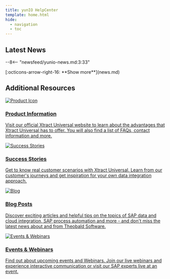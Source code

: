 ```yaml
---
title: yunIO HelpCenter
template: home.html
hide:
  - navigation
  - toc
---
```


<!--
<h1> yunIO HelpCenter </h1>
-->

## Latest News

<div class="grid cards" markdown>

--8<-- "newsfeed/yunio-news.md:3:33"

</div>

<div class="home-show-more" markdown>[:octicons-arrow-right-16: **Show more**](news.md)</div>


## Additional Resources

<div class="home-grid">
  <div class="grid-item">
	<a title="Open the Product Page" href="https://theobald-software.com/en/yunio/">
		<img src="./assets/images/logos/product-information-yunIO.svg" alt="Product Icon">
		<h3>Product Information</h3>
		<p>Visit our official Xtract Universal website to learn about the advantages that Xtract Universal has to offer. You will also find a list of FAQs, contact information and more.</p>
	</a>
  </div>

  <div class="grid-item">
	<a title="Open Success Stories" href=" https://theobald-software.com/en/resources/success-stories?filter_one=default&filter_two=yunio">
    <img src="./assets/images/logos/success-stories-yunIO.svg" alt="Success Stories">
    <h3>Success Stories</h3>
    <p>Get to know real customer scenarios with Xtract Universal. Learn from our customer's journeys and get inspiration for your own data integration approach.</p>
	</a>
  </div>
  
  <div class="grid-item">
	<a title="Open the Theobald Software Blog" href="https://theobald-software.com/en/blog/">
    <img src="./assets/images/logos/blog-yunIO.svg" alt="Blog">
    <h3>Blog Posts</h3>
    <p>Discover exciting articles and helpful tips on the topics of SAP data and cloud integration, SAP process automation and more - and don't miss the latest news about and from Theobald Software.</p>
	</a>
  </div>

  <div class="grid-item">
	<a title="Open Events and Webinars" href="https://theobald-software.com/en/resources/events-and-webinars/">
    <img src="./assets/images/logos/events-webinars-yunIO.svg" alt="Events & Webinars">
    <h3>Events & Webinars</h3>
    <p>Find out about upcoming events and Webinars. Join our live webinars and experience interactive communication or visit our SAP experts live at an event. </p>
	</a>
  </div>

</div>